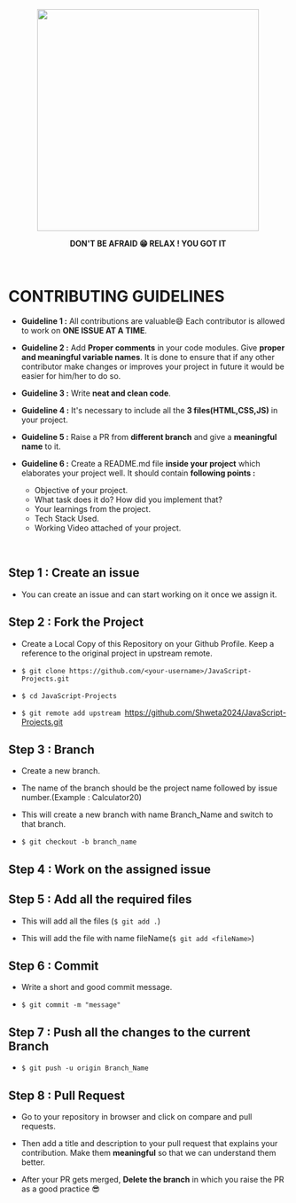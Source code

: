 <div align="center">
    <img width="400" src="https://user-images.githubusercontent.com/94545831/208895341-f67f7edb-7f48-477f-afdb-9a506cbbd669.png" />
</div>

<p align="center"> <b>  DON'T BE AFRAID 😁 RELAX ! YOU GOT IT </b></p>

<br>


# CONTRIBUTING GUIDELINES

- **Guideline 1 :** All contributions are valuable😄 Each contributor is allowed to work on **ONE ISSUE AT A TIME**.

- **Guideline 2 :** Add **Proper comments** in your code modules. Give **proper and meaningful variable names**. It is done to ensure that if any other contributor make changes or improves your project in future it would be easier for him/her to do so.

- **Guideline 3 :** Write **neat and clean code**.
- **Guideline 4 :** It's necessary to include all the **3 files(HTML,CSS,JS)** in your project.
- **Guideline 5 :** Raise a PR from **different branch** and give a **meaningful name** to it.

- **Guideline 6 :** Create a README.md file **inside your project** which elaborates your project well. It should contain **following points :**
   - Objective of your project.
   - What task does it do? How did you implement that?
   - Your learnings from the project.
   - Tech Stack Used.
   - Working Video attached of your project.

<br>

## Step 1 : Create an issue
- You can create an issue and can start working on it once we assign it.

## Step 2 : Fork the Project

- Create a Local Copy of this Repository on your Github Profile. Keep a reference to the original project in upstream remote.

- ```$ git clone https://github.com/<your-username>/JavaScript-Projects.git```

- ```$ cd JavaScript-Projects```

- ```$ git remote add upstream ```https://github.com/Shweta2024/JavaScript-Projects.git
  
  
## Step 3 : Branch
 
- Create a new branch.

- The name of the branch should be the project name followed by issue number.(Example : Calculator20)

- This will create a new branch with name Branch_Name and switch to that branch.

- ```$ git checkout -b branch_name```
 
## Step 4 : Work on the assigned issue
  
## Step 5 : Add all the required files

- This will add all the files (```$ git add .```)

- This will add the file with name fileName(```$ git add <fileName>```)
  
## Step 6 : Commit

- Write a short and good commit message.

- ```$ git commit -m "message"```

## Step 7 : Push all the changes to the current Branch
  
- ```$ git push -u origin Branch_Name```

## Step 8 : Pull Request

- Go to your repository in browser and click on compare and pull requests. 

- Then add a title and description to your pull request that explains your contribution. Make them **meaningful** so that we can understand them better.

- After your PR gets merged, **Delete the branch** in which you raise the PR as a good practice 😎
